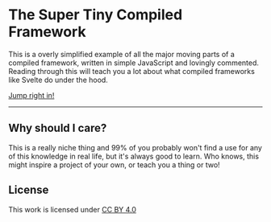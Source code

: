 # The Super Tiny Compiled Framework

This is a overly simplified example of all the major moving parts of a compiled
framework, written in simple JavaScript and lovingly commented. Reading through
this will teach you a lot about what compiled frameworks like Svelte do under
the hood.

[Jump right in!](./the-super-tiny-compiler-framework.js)

---

## Why should I care?

This is a really niche thing and 99% of you probably won't find a use for any of
this knowledge in real life, but it's always good to learn. Who knows, this
might inspire a project of your own, or teach you a thing or two!

## License

This work is licensed under [CC BY 4.0](https://creativecommons.org/licenses/by/4.0/)
